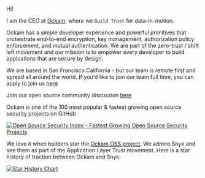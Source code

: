 Hi!

I am the CEO at [Ockam](https://www.ockam.io/), where we `Build Trust` for data-in-motion.

Ockam has a simple developer experience and powerful primitives that orchestrate end-to-end encryption, key management, authorization policy enforcement, and mutual authentication. We are part of the zero-trust / shift left movement and our mission is to empower every developer to build appications that are secure by design.

We are based in San Francisco California - but our team is remote first and spread all around the world. 
If you'd like to join our team full time, you can apply to join us [here](https://www.ockam.io/team)

Join our open source community discussion [here](https://github.com/build-trust/ockam/discussions)

Ockam is one of the 100 most popular & fastest growing open source security projects on GitHub

[![Open Source Security Index - Fastest Growing Open Source Security Projects](https://opensourcesecurityindex.io/badge.svg)](https://opensourcesecurityindex.io/)

We love it when builders star the [Ockam OSS project](https://github.com/build-trust/ockam). We admire Snyk and see them as part of the Application Layer Trust movement. Here is a star history of traction between Ockam and Snyk:

[![Star History Chart](https://api.star-history.com/svg?repos=build-trust/ockam,snyk/snyk&type=Timeline)](https://star-history.com/#build-trust/ockam&snyk/snyk&Timeline)
